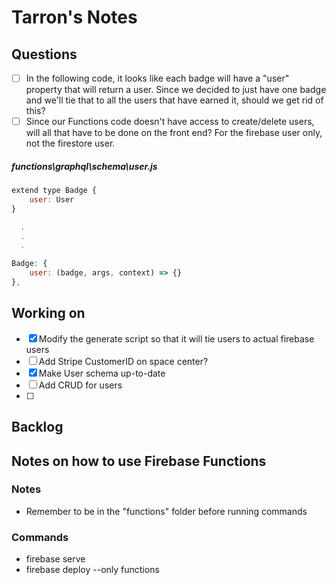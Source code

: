 # Tarron's Notes

## Questions

- [ ] In the following code, it looks like each badge will have a "user" property that will return a user. Since we decided to just have one badge and we'll tie that to all the users that have earned it, should we get rid of this?
- [ ] Since our Functions code doesn't have access to create/delete users, will all that have to be done on the front end? For the firebase user only, not the firestore user.

##### functions\graphql\schema\user.js

```javascript
extend type Badge {
    user: User
}

  .
  .
  .

Badge: {
    user: (badge, args, context) => {}
},
```

## Working on

- [x] Modify the generate script so that it will tie users to actual firebase users
- [ ] Add Stripe CustomerID on space center?
- [x] Make User schema up-to-date
- [ ] Add CRUD for users
- [ ]

## Backlog

## Notes on how to use Firebase Functions

### Notes

- Remember to be in the "functions" folder before running commands

### Commands

- firebase serve
- firebase deploy --only functions
